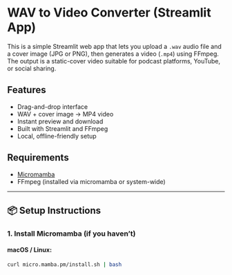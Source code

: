 # WAV to Video Converter (Streamlit App)

This is a simple Streamlit web app that lets you upload a `.wav` audio file and a cover image (JPG or PNG), then generates a video (`.mp4`) using FFmpeg. The output is a static-cover video suitable for podcast platforms, YouTube, or social sharing.

## Features

- Drag-and-drop interface
- WAV + cover image -> MP4 video
- Instant preview and download
- Built with Streamlit and FFmpeg
- Local, offline-friendly setup

## Requirements

- [Micromamba](https://mamba.readthedocs.io/en/latest/micromamba-installation.html)
- FFmpeg (installed via micromamba or system-wide)

---

## 📦 Setup Instructions

### 1. Install Micromamba (if you haven’t)

#### macOS / Linux:

```bash
curl micro.mamba.pm/install.sh | bash
